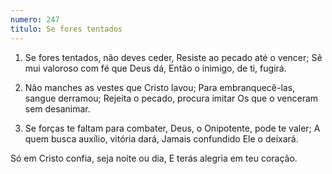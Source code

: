 ```yaml
---
numero: 247
titulo: Se fores tentados
---
```

1. Se fores tentados, não deves ceder,
Resiste ao pecado até o vencer;
Sê mui valoroso com fé que Deus dá,
Então o inimigo, de ti, fugirá.

2. Não manches as vestes que Cristo lavou;
Para embranquecê-las, sangue derramou;
Rejeita o pecado, procura imitar
Os que o venceram sem desanimar.

3. Se forças te faltam para combater,
Deus, o Onipotente, pode te valer;
A quem busca auxílio, vitória dará,
Jamais confundido Ele o deixará.

Só em Cristo confia, seja noite ou dia,
E terás alegria em teu coração.
